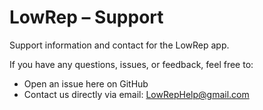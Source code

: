 # LowRep – Support
Support information and contact for the LowRep app.

If you have any questions, issues, or feedback, feel free to:

- Open an issue here on GitHub
- Contact us directly via email: LowRepHelp@gmail.com
